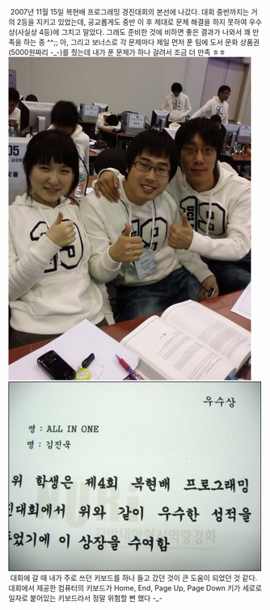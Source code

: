  2007년 11월 15일 복현배 프로그래밍 경진대회의 본선에 나갔다. 대회 중반까지는 거의 2등을 지키고 있었는데, 공교롭게도 중반 이 후 제대로 문제 해결을 하지 못하여 우수상(사실상 4등)에 그치고 말았다. 그래도 준비한 것에 비하면 좋은 결과가 나와서 꽤 만족을 하는 중 ^^;; 아, 그리고 보너스로 각 문제마다 제일 먼저 푼 팀에 도서 문화 상품권(5000원짜리 -\_-)를 줬는데 내가 푼 문제가 하나 걸려서 조금 더 만족 ㅎㅎ
<img src="P071115002.jpg" width="480" height="640" />
<img src="Contest.png" width="500" height="375" />
 대회에 갈 때 내가 주로 쓰던 키보드를 하나 들고 갔던 것이 큰 도움이 되었던 것 같다. 대회에서 제공한 컴퓨터의 키보드가 Home, End, Page Up, Page Down 키가 세로로 일자로 붙어있는 키보드라서 정말 위험할 뻔 했다 -\_-

